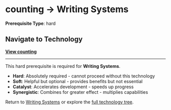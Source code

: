 # counting → Writing Systems

**Prerequisite Type**: hard

## Navigate to Technology

**[View counting](../../../counting/README.md)**

---

This hard prerequisite is required for **Writing Systems**.

- **Hard**: Absolutely required - cannot proceed without this technology
- **Soft**: Helpful but optional - provides benefits but not essential  
- **Catalyst**: Accelerates development - speeds up progress
- **Synergistic**: Combines for greater effect - multiplies capabilities

Return to [Writing Systems](../../README.md) or explore the [full technology tree](../../../../README.md).
